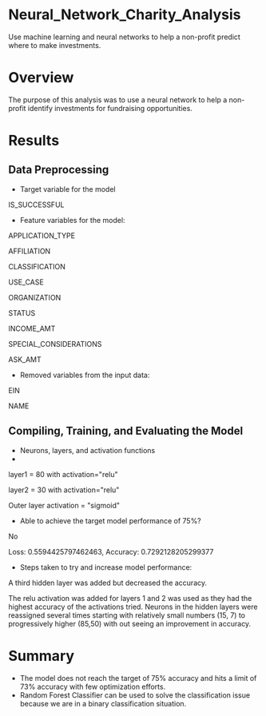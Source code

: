 # Neural_Network_Charity_Analysis

Use machine learning and neural networks to help a non-profit predict where to make investments.

# Overview

The purpose of this analysis was to use a neural network to help a non-profit identify investments for fundraising opportunities.

# Results

## Data Preprocessing

- Target variable for the model

IS_SUCCESSFUL

- Feature variables for the model:

APPLICATION_TYPE

AFFILIATION

CLASSIFICATION

USE_CASE

ORGANIZATION

STATUS

INCOME_AMT

SPECIAL_CONSIDERATIONS

ASK_AMT

- Removed variables from the input data:

EIN

NAME

## Compiling, Training, and Evaluating the Model

- Neurons, layers, and activation functions
- 
layer1 = 80 with activation="relu"

layer2 = 30 with activation="relu"

Outer layer activation = "sigmoid"

- Able to achieve the target model performance of 75%?

No

Loss: 0.5594425797462463, Accuracy: 0.7292128205299377

- Steps taken to try and increase model performance:

A third hidden layer was added but decreased the accuracy.

The relu activation was added for layers 1 and 2 was used as they had the highest accuracy of the activations tried.
Neurons in the hidden layers were reassigned several times starting with relatively small numbers (15, 7) to progressively higher (85,50) with out seeing an improvement in accuracy.

# Summary

- The model does not reach the target of 75% accuracy and hits a limit of 73% accuracy with few optimization efforts.
- Random Forest Classifier can be used to solve the classification issue because we are in a binary classification situation.
